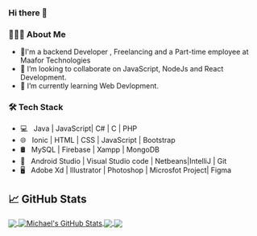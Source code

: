 ### Hi there 👋

<h3> 👨🏻‍💻 About Me </h3>

- 🔭I'm a backend Developer , Freelancing and  a Part-time employee at Maafor Technologies
- 👯 I’m looking to collaborate on JavaScript, NodeJs and React Development.
-  🌱 I’m currently learning  Web Devlopment.
<h3>🛠 Tech Stack</h3>

- 💻 &nbsp; Java | JavaScript| C# | C | PHP
- 🌐 &nbsp; Ionic | HTML | CSS | JavaScript | Bootstrap 
- 🛢 &nbsp; MySQL | Firebase | Xampp | MongoDB
- 🔧 &nbsp; Android Studio | Visual Studio code | Netbeans|IntelliJ | Git
- 🖥 &nbsp; Adobe Xd | Illustrator | Photoshop | Microsfot Project| Figma

## &#x1f4c8; GitHub Stats

<a href="https://github.com/Mayesamomo/Mayesamomo">
  <img align="center" src="https://github-readme-stats.vercel.app/api/top-langs/?username=Mayesamomo&hide=java,html,tex&title_color=ffffff&text_color=c9cacc&icon_color=2bbc8a&bg_color=1d1f21&langs_count=3" />
</a>
<a href="https://github.com/Mayesamomo/Mayesamomo">
  <img align="center" src="https://github-readme-stats.vercel.app/api?username=Mayesamomo&show_icons=true&line_height=27&count_private=true&title_color=ffffff&text_color=c9cacc&icon_color=2bbc8a&bg_color=1d1f21" alt="Michael's GitHub Stats" />
</a>

<a href="https://github.com/Mayesamomo/RepostForum">
  <img align="center" src="https://github-readme-stats.vercel.app/api/pin/?username=Mayesamomo&repo=RepostForum&title_color=ffffff&text_color=c9cacc&icon_color=2bbc8a&bg_color=1d1f21" />
</a>


<a href="https://github.com/Mayesamomo/Blog-CMS-">
  <img align="center" src="https://github-readme-stats.vercel.app/api/pin/?username=Mayesamomo&repo=Blog-CMS-&title_color=ffffff&text_color=c9cacc&icon_color=2bbc8a&bg_color=1d1f21" />
</a>    
